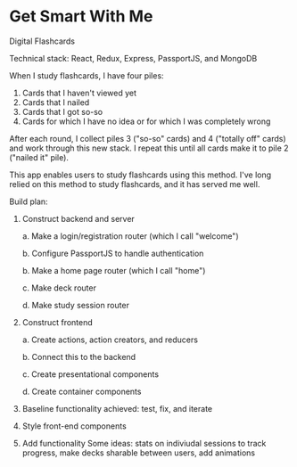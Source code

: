# Get Smart With Me
Digital Flashcards

Technical stack: React, Redux, Express, PassportJS, and MongoDB 

When I study flashcards, I have four piles: 
1. Cards that I haven't viewed yet 
2. Cards that I nailed 
3. Cards that I got so-so 
4. Cards for which I have no idea or for which I was completely wrong 

After each round, I collect piles 3 ("so-so" cards) and 4 ("totally off" cards) and work through this new stack. I repeat this until all cards make it to pile 2 ("nailed it" pile). 

This app enables users to study flashcards using this method. I've long relied on this method to study flashcards, and it has served me well. 



Build plan: 
1. Construct backend and server

    a. Make a login/registration router (which I call "welcome") 

    b. Configure PassportJS to handle authentication

    b. Make a home page router (which I call "home") 

    c. Make deck router 

    d. Make study session router 
  
2. Construct frontend

    a. Create actions, action creators, and reducers

    b. Connect this to the backend 

    c. Create presentational components 

    d. Create container components
    
3. Baseline functionality achieved: test, fix, and iterate 
4. Style front-end components 
5. Add functionality 
  Some ideas: stats on indiviudal sessions to track progress, make decks sharable between users, add animations 

